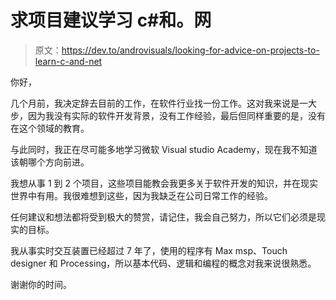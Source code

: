 # 求项目建议学习 c#和。网

> 原文：<https://dev.to/androvisuals/looking-for-advice-on-projects-to-learn-c-and-net>

你好，

几个月前，我决定辞去目前的工作，在软件行业找一份工作。这对我来说是一大步，因为我没有实际的软件开发背景，没有工作经验，最后但同样重要的是，没有在这个领域的教育。

与此同时，我正在尽可能多地学习微软 Visual studio Academy，现在我不知道该朝哪个方向前进。

我想从事 1 到 2 个项目，这些项目能教会我更多关于软件开发的知识，并在现实世界中有用。我很难想到这些，因为我缺乏在公司日常工作的经验。

任何建议和想法都将受到极大的赞赏，请记住，我会自己努力，所以它们必须是现实的目标。

我从事实时交互装置已经超过 7 年了，使用的程序有 Max msp、Touch designer 和 Processing，所以基本代码、逻辑和编程的概念对我来说很熟悉。

谢谢你的时间。